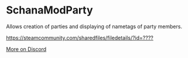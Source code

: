 # SchanaModParty

Allows creation of parties and displaying of nametags of party members.

<https://steamcommunity.com/sharedfiles/filedetails/?id=????>

[More on Discord](https://discord.gg/kdPnVu4)
